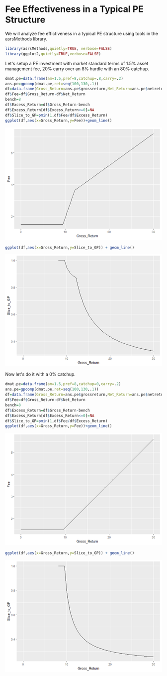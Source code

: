 
Fee Effectiveness in a Typical PE Structure
================

We will analyze fee effictiveness in a typical PE structure using tools in the asrsMethods library.

``` r
library(asrsMethods,quietly=TRUE, verbose=FALSE)
library(ggplot2,quietly=TRUE,verbose=FALSE)
```

Let's setup a PE investment with market standard terms of 1.5% asset management fee, 20% carry over an 8% hurdle with an 80% catchup.

``` r
dmat.pe=data.frame(am=1.5,pref=8,catchup=.8,carry=.2)
ans.pe=gpcomp(dmat.pe,ret=seq(100,130,.1))
df=data.frame(Gross_Return=ans.pe$grossreturn,Net_Return=ans.pe$netreturn)
df$Fee=df$Gross_Return-df$Net_Return
bench=8
df$Excess_Return=df$Gross_Return-bench
df$Excess_Return[df$Excess_Return<=0]=NA
df$Slice_to_GP=pmin(1,df$Fee/df$Excess_Return)
ggplot(df,aes(x=Gross_Return,y=Fee))+geom_line()
```

![](fee_eff_pe_files/figure-markdown_github/unnamed-chunk-2-1.png)

``` r
ggplot(df,aes(x=Gross_Return,y=Slice_to_GP)) + geom_line()
```

![](fee_eff_pe_files/figure-markdown_github/unnamed-chunk-3-1.png)

Now let's do it with a 0% catchup.

``` r
dmat.pe=data.frame(am=1.5,pref=8,catchup=0,carry=.2)
ans.pe=gpcomp(dmat.pe,ret=seq(100,130,.1))
df=data.frame(Gross_Return=ans.pe$grossreturn,Net_Return=ans.pe$netreturn)
df$Fee=df$Gross_Return-df$Net_Return
bench=8
df$Excess_Return=df$Gross_Return-bench
df$Excess_Return[df$Excess_Return<=0]=NA
df$Slice_to_GP=pmin(1,df$Fee/df$Excess_Return)
ggplot(df,aes(x=Gross_Return,y=Fee))+geom_line()
```

![](fee_eff_pe_files/figure-markdown_github/unnamed-chunk-4-1.png)

``` r
ggplot(df,aes(x=Gross_Return,y=Slice_to_GP)) + geom_line()
```

![](fee_eff_pe_files/figure-markdown_github/unnamed-chunk-5-1.png)


